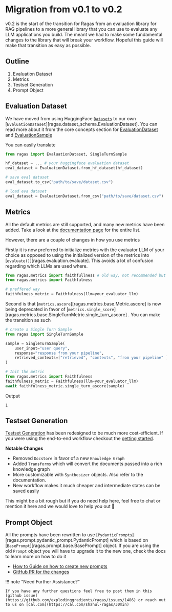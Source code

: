 # Migration from v0.1 to v0.2

v0.2 is the start of the transition for Ragas from an evaluation library for RAG pipelines to a more general library that you can use to evaluate any LLM applications you build. The meant we had to make some fundamental changes to the library that will break your workflow. Hopeful this guide will make that transition as easy as possible.

## Outline

1. Evaluation Dataset
2. Metrics
3. Testset Generation
4. Prompt Object

## Evaluation Dataset

We have moved from using HuggingFace [`Datasets`](https://huggingface.co/docs/datasets/v3.0.1/en/package_reference/main_classes#datasets.Dataset) to our own [`EvaluationDataset`][ragas.dataset_schema.EvaluationDataset]. You can read more about it from the core concepts section for [EvaluationDataset](../../concepts/components/eval_dataset.md) and [EvaluationSample](../../concepts/components/eval_sample.md)

You can easily translate

```python
from ragas import EvaluationDataset, SingleTurnSample

hf_dataset = ... # your huggingface evaluation dataset
eval_dataset = EvaluationDataset.from_hf_dataset(hf_dataset)

# save eval dataset
eval_dataset.to_csv("path/to/save/dataset.csv")

# load eva dataset
eval_dataset = EvaluationDataset.from_csv("path/to/save/dataset.csv")
```

## Metrics

All the default metrics are still supported, and many new metrics have been added. Take a look at the [documentation page](../../concepts/metrics/available_metrics/index.md) for the entire list.

However, there are a couple of changes in how you use metrics

Firstly it is now preferred to initialize metrics with the evaluator LLM of your choice as opposed to using the initialized version of the metrics into [`evaluate()`][ragas.evaluation.evaluate]. This avoids a lot of confusion regarding which LLMs are used where.

```python
from ragas.metrics import faithfullness # old way, not recommended but still supported till v0.3
from ragas.metrics import Faithfulness

# preffered way
faithfulness_metric = Faithfulness(llm=your_evaluator_llm)
```
Second is that [`metrics.ascore`][ragas.metrics.base.Metric.ascore] is now being deprecated in favor of [`metrics.single_score`][ragas.metrics.base.SingleTurnMetric.single_turn_ascore] . You can make the transition as such

```python
# create a Single Turn Sample
from ragas import SingleTurnSample

sample = SingleTurnSample(
    user_input="user query",
    response="response from your pipeline",
    retrieved_contexts=["retrieved", "contexts", "from your pipeline" ]
)

# Init the metric
from ragas.metrics import Faithfulness
faithfulness_metric = Faithfulness(llm=your_evaluator_llm)
await faithfulness_metric.single_turn_ascore(sample)
```
Output
```
1
```

## Testset Generation

[Testset Generation](../../concepts/test_data_generation/rag.md) has been redesigned to be much more cost-efficient. If you were using the end-to-end workflow checkout the [getting started](../../getstarted/rag_testset_generation.md).

**Notable Changes**

- Removed `Docstore` in favor of a new `Knowledge Graph`
- Added `Transforms` which will convert the documents passed into a rich knowledge graph
- More customizable with `Synthesizer` objects. Also refer to the documentation.
- New workflow makes it much cheaper and intermediate states can be saved easily

This might be a bit rough but if you do need help here, feel free to chat or mention it here and we would love to help you out 🙂

## Prompt Object

All the prompts have been rewritten to use [`PydanticPrompts`][ragas.prompt.pydantic_prompt.PydanticPrompt] which is based on [`BasePrompt`][ragas.prompt.base.BasePrompt] object. If you are using the old `Prompt` object you will have to upgrade it to the new one, check the docs to learn more on how to do it

- [How to Guide on how to create new prompts](./../customizations/metrics/_modifying-prompts-metrics.md)
- [GitHub PR for the changes](https://github.com/explodinggradients/ragas/pull/1462)

!!! note "Need Further Assistance?"

    If you have any further questions feel free to post them in this [github issue](https://github.com/explodinggradients/ragas/issues/1486) or reach out to us on [cal.com](https://cal.com/shahul-ragas/30min)

